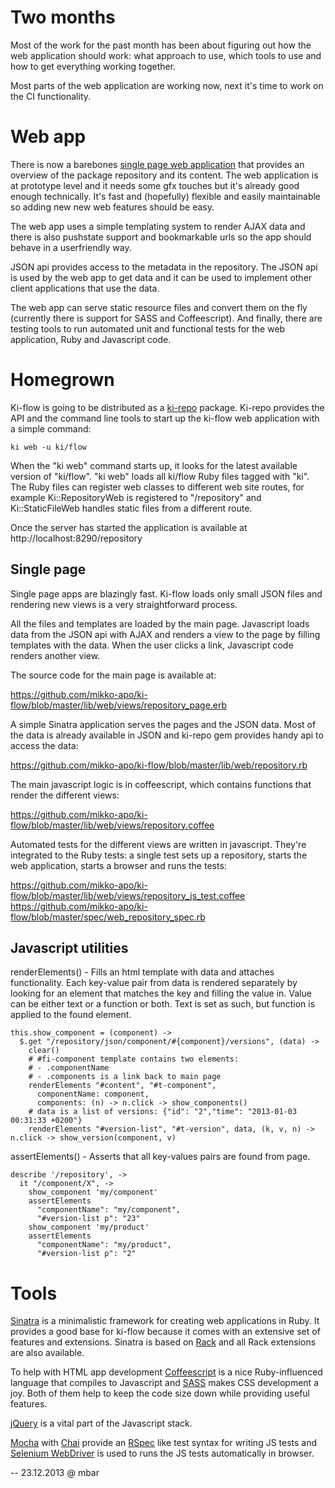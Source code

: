 # Two months

Most of the work for the past month has been about figuring out
how the web application should work: what approach to use,
which tools to use and how to get everything working together.

Most parts of the web application are working now, next it's time
to work on the CI functionality.

# Web app

There is now a barebones [single page web application](http://en.wikipedia.org/wiki/Single-page_application)
that provides an overview of the package repository and its content. The web application is at
prototype level and it needs some gfx touches but it's already good enough technically.
It's fast and (hopefully) flexible and easily maintainable so adding new new web features should be easy.

The web app uses a simple templating system to render AJAX data and there is also pushstate support
and bookmarkable urls so the app should behave in a userfriendly way.

JSON api provides access to the metadata in the repository. The JSON api is
used by the web app to get data and it can be used to implement other client applications that use the data.

The web app can serve static resource files and convert them on the fly (currently there is support for
SASS and Coffeescript). And finally, there are testing tools to run automated unit and functional tests for
the web application, Ruby and Javascript code.

# Homegrown

Ki-flow is going to be distributed as a [ki-repo](https://github.com/mikko-apo/ki-repo) package.
Ki-repo provides the API and the command line tools to start up the ki-flow web application
with a simple command:

    ki web -u ki/flow

When the "ki web" command starts up, it looks for the latest available version of "ki/flow".
"ki web" loads all ki/flow Ruby files tagged with "ki". The Ruby files can register web classes
to different web site routes, for example Ki::RepositoryWeb is registered to "/repository"
and Ki::StaticFileWeb handles static files from a different route.

Once the server has started the application is available at http://localhost:8290/repository

## Single page

Single page apps are blazingly fast. Ki-flow loads only small JSON files and rendering new views
is a very straightforward process.

All the files and templates are loaded by the main page. Javascript loads
data from the JSON api with AJAX and renders a view to the page by filling templates with the data.
When the user clicks a link, Javascript code renders another view.

The source code for the main page is available at:

https://github.com/mikko-apo/ki-flow/blob/master/lib/web/views/repository_page.erb

A simple Sinatra application serves the pages and the JSON data. Most of the data is already
available in JSON and ki-repo gem provides handy api to access the data:

https://github.com/mikko-apo/ki-flow/blob/master/lib/web/repository.rb

The main javascript logic is in coffeescript, which contains functions that render the different views:

https://github.com/mikko-apo/ki-flow/blob/master/lib/web/views/repository.coffee

Automated tests for the different views are written in javascript. They're integrated to the
Ruby tests: a single test sets up a repository, starts the web application, starts a browser
and runs the tests:

https://github.com/mikko-apo/ki-flow/blob/master/lib/web/views/repository_js_test.coffee
https://github.com/mikko-apo/ki-flow/blob/master/spec/web_repository_spec.rb

## Javascript utilities

renderElements() - Fills an html template with data and attaches functionality. Each key-value
pair from data is rendered separately by looking for an element that matches the key and
filling the value in. Value can be either text or a function or both. Text is set as such, but
function is applied to the found element.

    this.show_component = (component) ->
      $.get "/repository/json/component/#{component}/versions", (data) ->
        clear()
        # #fi-component template contains two elements:
        # - .componentName
        # - .components is a link back to main page
        renderElements "#content", "#t-component",
          componentName: component,
          components: (n) -> n.click -> show_components()
        # data is a list of versions: {"id": "2","time": "2013-01-03 00:31:33 +0200"}
        renderElements "#version-list", "#t-version", data, (k, v, n) -> n.click -> show_version(component, v)

assertElements() - Asserts that all key-values pairs are found from page.

    describe '/repository', ->
      it "/component/X", ->
        show_component 'my/component'
        assertElements
          "componentName": "my/component",
          "#version-list p": "23"
        show_component 'my/product'
        assertElements
          "componentName": "my/product",
          "#version-list p": "2"

# Tools

[Sinatra](http://www.sinatrarb.com/) is a minimalistic framework for creating web applications in Ruby.
It provides a good base for ki-flow because it comes with an extensive set of features and extensions.
Sinatra is based on [Rack](http://rack.github.com/) and all Rack extensions are also available.

To help with HTML app development [Coffeescript](http://coffeescript.org/) is a nice
Ruby-influenced language that compiles to Javascript and [SASS](http://sass-lang.com/)
makes CSS development a joy. Both of them help to keep the code size down while
providing useful features.

[jQuery](http://jquery.com/) is a vital part of the Javascript stack.

[Mocha](http://visionmedia.github.com/mocha) with [Chai](http://chaijs.com/) provide
an [RSpec](http://rspec.info/) like test syntax for writing JS tests and
[Selenium WebDriver](http://code.google.com/p/selenium/wiki/RubyBindings) is used to
runs the JS tests automatically in browser.

-- 23.12.2013 @ mbar